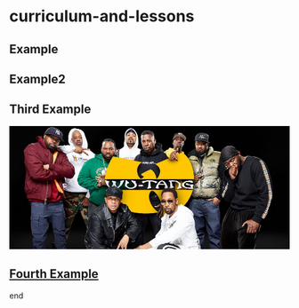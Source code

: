 # curriculum-and-lessons

## Example
## Example2
## Third Example

![](./imgs/img01.jpeg)

## [Fourth Example](http://www.fourthexample.com) 

end